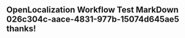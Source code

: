<properties
ms.topic="hero-topic"
ms.test1="hero-topic"
ms.test2="test"/>


## OpenLocalization Workflow Test MarkDown 026c304c-aace-4831-977b-15074d645ae5 thanks!



<!--HONumber=Jul16_HO2-->


